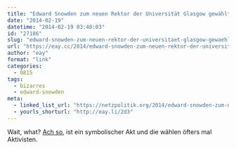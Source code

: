 ```yaml
---
title: "Edward Snowden zum neuen Rektor der Universität Glasgow gewählt"
date: "2014-02-19"
datetime: "2014-02-19 03:40:03"
id: "27186"
slug: "edward-snowden-zum-neuen-rektor-der-universitaet-glasgow-gewaehlt"
url: "https://eay.cc/2014/edward-snowden-zum-neuen-rektor-der-universitaet-glasgow-gewaehlt/"
author: "eay"
format: "link"
categories:
  - 0815
tags:
  - bizarres
  - edward-snowden
meta:
  - linked_list_url: "https://netzpolitik.org/2014/edward-snowden-zum-neuen-rektor-der-universitaet-glasgow-gewaehlt/"
  - yourls_shorturl: "http://eay.li/2d3"
---
```


Wait, what? [Ach so](https://en.m.wikipedia.org/wiki/Rector_of_the_University_of_Glasgow), ist ein symbolischer Akt und die wählen öfters mal Aktivisten.
